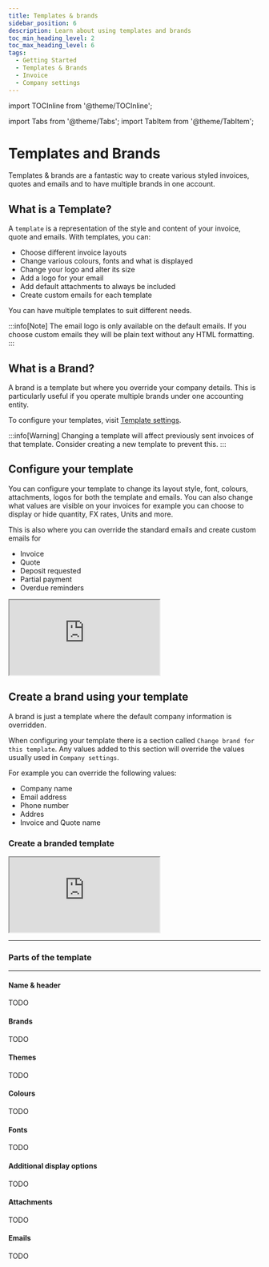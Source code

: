 ```yaml
---
title: Templates & brands
sidebar_position: 6
description: Learn about using templates and brands
toc_min_heading_level: 2
toc_max_heading_level: 6
tags:
  - Getting Started
  - Templates & Brands
  - Invoice
  - Company settings
---
```



import TOCInline from '@theme/TOCInline';

import Tabs from '@theme/Tabs';
import TabItem from '@theme/TabItem';

# Templates and Brands

Templates & brands are a fantastic way to create various styled invoices, quotes and emails and to have multiple brands in one account.

## What is a Template?

A `template` is a representation of the style and content of your invoice, quote and emails. With templates, you can:

- Choose different invoice layouts
- Change various colours, fonts and what is displayed
- Change your logo and alter its size
- Add a logo for your email
- Add default attachments to always be included
- Create custom emails for each template

You can have multiple templates to suit different needs.

:::info[Note]
The email logo is only available on the default emails. If you choose custom emails they will be plain text without any HTML formatting.
:::

## What is a Brand?

A brand is a template but where you override your company details. This is particularly useful if you operate multiple brands under one accounting entity.

To configure your templates, visit [Template settings](https://sandbox.fiskl.ca/templates).

:::info[Warning]
Changing a template will affect previously sent invoices of that template. Consider creating a new template to prevent this.
:::

## Configure your template

You can configure your template to change its layout style, font, colours, attachments, logos for both the template and emails.
You can also change what values are visible on your invoices for example you can choose to display or hide quantity, FX rates, Units and more.


This is also where you can override the standard emails and create custom emails for

- Invoice
- Quote
- Deposit requested
- Partial payment
- Overdue reminders


<div style={{ position: 'relative', paddingBottom: '56.25%', height: 0, width: '100%' }}>
  <iframe
    style={{ position: 'absolute', top: 0, left: 0, width: '100%', height: '100%', border: 0 }}
    src="https://demo.fiskl.com/e/clz9jx3mf0030l30d73gjxbhl/tour"
    allowFullScreen
    webkitallowfullscreen="true"
    mozallowfullscreen="true"
    allowtransparency="true"
  ></iframe>
</div>

## Create a brand using your template

A brand is just a template where the default company information is overridden.

When configuring your template there is a section called `Change brand for this template`.
Any values added to this section will override the values usually used in `Company settings`.

For example you can override the following values:

- Company name
- Email address
- Phone number
- Addres
- Invoice and Quote name

### Create a branded template

<div style={{ position: 'relative', paddingBottom: '56.25%', height: 0, width: '100%' }}>
  <iframe
    style={{ position: 'absolute', top: 0, left: 0, width: '100%', height: '100%', border: 0 }}
    src="https://demo.fiskl.com/share/clzazu9qj0007ie0c8f76kk8r/tour"
    allowFullScreen
    webkitallowfullscreen="true"
    mozallowfullscreen="true"
    allowtransparency="true"
  ></iframe>
</div>

---

### Parts of the template

<TOCInline toc={toc} />

---

#### Name & header

TODO

#### Brands

TODO

#### Themes

TODO

#### Colours

TODO

#### Fonts

TODO

#### Additional display options

TODO

#### Attachments

TODO

#### Emails

TODO
